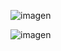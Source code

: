 ![imagen](https://github.com/E7OY/EjerciciosJAVA/assets/102689282/e43f6472-2327-45db-8625-a6a717df6c2c)

![imagen](https://github.com/E7OY/EjerciciosJAVA/assets/102689282/a7909ea7-c4b7-46b1-aac3-109251a163e6)
